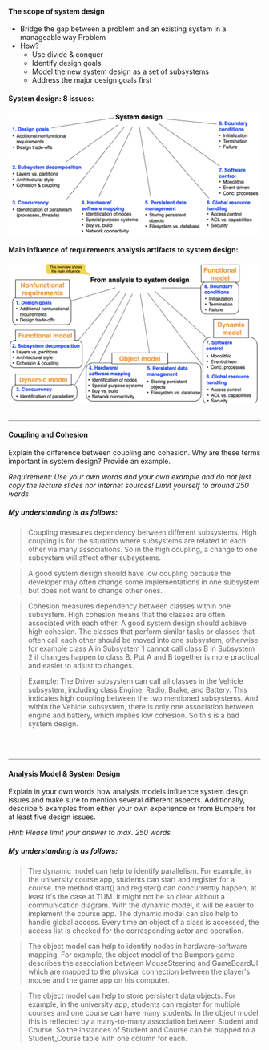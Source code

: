 #### The scope of system design
 - Bridge the gap between a problem and an existing system in a manageable way Problem
 - How?
   - Use divide & conquer
   - Identify design goals
   - Model the new system design as a set of subsystems
   - Address the major design goals first
   
#### System design: 8 issues:

<img src="images/system_design.png" width = 750>

#### Main influence of requirements analysis artifacts to system design:

<img src="images/influneces.png" width = 750>

<br>
<br>
<hr style="background-color:grey;"></hr>

#### Coupling and Cohesion
Explain the difference between coupling and cohesion. Why are these terms important in system design? Provide an example.

*Requirement: Use your own words and your own example and do not just copy the lecture slides nor internet sources! Limit yourself to around 250 words*

##### My understanding is as follows:

> Coupling measures dependency between different subsystems. High coupling is for the situation where subsystems are related to each other via many associations. So in the high coupling, a change to one subsystem will affect other subsystems.

> A good system design should have low coupling because the developer may often change some implementations in one subsystem but does not want to change other ones.

> Cohesion measures dependency between classes within one subsystem. High cohesion means that the classes are often associated with each other. A good system design should achieve high cohesion.  The classes that perform similar tasks or classes that often call each other should be moved into one subsystem, otherwise for example class A  in Subsystem 1 cannot call class B in Subsystem 2 if changes happen to class B. Put A and B together is more practical and easier to adjust to changes.     

> Example: The Driver subsystem can call all classes in the Vehicle subsystem, including class Engine, Radio, Brake, and Battery.  This indicates high coupling between the two mentioned subsystems. And within the Vehicle subsystem, there is only one association between engine and battery, which implies low cohesion. So this is a bad system design. 

<br>
<br>
<hr style="background-color:grey;"></hr>

#### Analysis Model & System Design
Explain in your own words how analysis models influence system design issues and make sure to mention several different aspects. Additionally, describe 5 examples from either your own experience or from Bumpers for at least five design issues.

*Hint: Please limit your answer to max. 250 words.*

##### My understanding is as follows:
> The dynamic model can help to identify parallelism.   For example, in the university course app, students can start and register for a course. the method start() and register() can concurrently happen, at least it's the case at TUM. It might not be so clear without a communication diagram.  With the dynamic model, it will be easier to implement the course app. The dynamic model can also help to handle global access.   Every time an object of a class is accessed, the access list is checked for the corresponding actor and operation. 

> The object model can help to identify nodes in hardware-software mapping. For example, the object model of the Bumpers game describes the association between MouseSteering and GameBoardUI which are mapped to the physical connection between the player's mouse and the game app on his computer. 

> The object model can help to store persistent data objects. For example, in the university app, students can register for multiple courses and one course can have many students. In the object model, this is reflected by a many-to-many association between Student and Course. So the instances of Student and Course can be mapped to a Student_Course table with one column for each.

